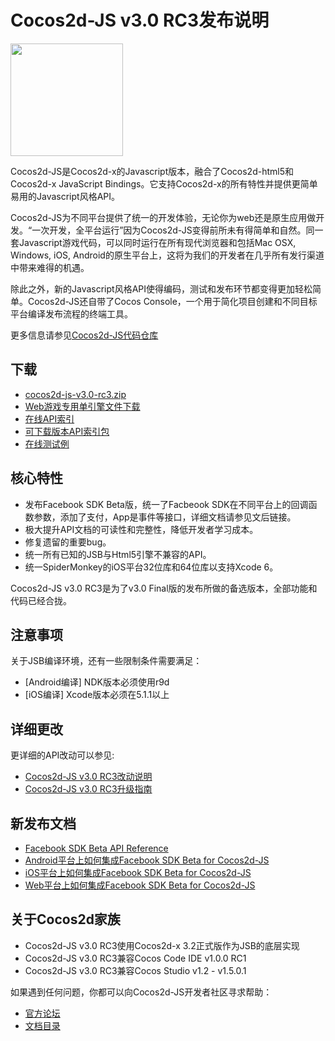 # Cocos2d-JS v3.0 RC3发布说明

<img src="http://www.cocos2d-x.org/attachments/download/1508" height=180> 


Cocos2d-JS是Cocos2d-x的Javascript版本，融合了Cocos2d-html5和Cocos2d-x JavaScript Bindings。它支持Cocos2d-x的所有特性并提供更简单易用的Javascript风格API。

Cocos2d-JS为不同平台提供了统一的开发体验，无论你为web还是原生应用做开发。“一次开发，全平台运行”因为Cocos2d-JS变得前所未有得简单和自然。同一套Javascript游戏代码，可以同时运行在所有现代浏览器和包括Mac OSX, Windows, iOS, Android的原生平台上，这将为我们的开发者在几乎所有发行渠道中带来难得的机遇。

除此之外，新的Javascript风格API使得编码，测试和发布环节都变得更加轻松简单。Cocos2d-JS还自带了Cocos Console，一个用于简化项目创建和不同目标平台编译发布流程的终端工具。

更多信息请参见[Cocos2d-JS代码仓库](https://github.com/cocos2d/cocos2d-js)

## 下载

- [cocos2d-js-v3.0-rc3.zip](http://www.cocos2d-x.org/filedown/cocos2d-js-v3.0-rc3.zip)
- [Web游戏专用单引擎文件下载](http://cocos2d-x.org/filecenter/jsbuilder/)
- [在线API索引](http://www.cocos2d-x.org/reference/html5-js/V3.0rc3/index.html)
- [可下载版本API索引包](http://www.cocos2d-x.org/filedown/Cocos2d-JS-v3rc3-API.zip)
- [在线测试例](http://cocos2d-x.org/js-tests/)

## 核心特性

* 发布Facebook SDK Beta版，统一了Facbeook SDK在不同平台上的回调函数参数，添加了支付，App是事件等接口，详细文档请参见文后链接。
* 极大提升API文档的可读性和完整性，降低开发者学习成本。
* 修复遗留的重要bug。
* 统一所有已知的JSB与Html5引擎不兼容的API。
* 统一SpiderMonkey的iOS平台32位库和64位库以支持Xcode 6。

Cocos2d-JS v3.0 RC3是为了v3.0 Final版的发布所做的备选版本，全部功能和代码已经合拢。

## 注意事项

关于JSB编译环境，还有一些限制条件需要满足：

- [Android编译] NDK版本必须使用r9d
- [iOS编译] Xcode版本必须在5.1.1以上

## 详细更改

更详细的API改动可以参见:

- [Cocos2d-JS v3.0 RC3改动说明](../../v3.0rc3/changelog/en.md)
- [Cocos2d-JS v3.0 RC3升级指南](../../v3.0rc0/upgrade-guide/zh.md)

## 新发布文档

- [Facebook SDK Beta API Reference](../../../facebook-sdk/api-reference/zh.md)
- [Android平台上如何集成Facebook SDK Beta for Cocos2d-JS](../../../facebook-sdk/facebook-sdk-on-android/zh.md)
- [iOS平台上如何集成Facebook SDK Beta for Cocos2d-JS](../../../facebook-sdk/facebook-sdk-on-ios/zh.md)
- [Web平台上如何集成Facebook SDK Beta for Cocos2d-JS](../../../facebook-sdk/facebook-sdk-on-web/zh.md)

## 关于Cocos2d家族

- Cocos2d-JS v3.0 RC3使用Cocos2d-x 3.2正式版作为JSB的底层实现
- Cocos2d-JS v3.0 RC3兼容Cocos Code IDE v1.0.0 RC1
- Cocos2d-JS v3.0 RC3兼容Cocos Studio v1.2 - v1.5.0.1

如果遇到任何问题，你都可以向Cocos2d-JS开发者社区寻求帮助： 

- [官方论坛](http://www.cocoachina.com/bbs/thread.php?fid=59)
- [文档目录](../../../zh.md)
